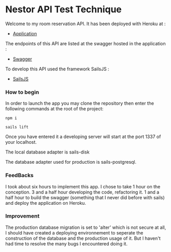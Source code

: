 # Nestor API Test Technique

Welcome to my room reservation API.
It has been deployed with Heroku at :
+ [Application](https://nestorapi.herokuapp.com)

The endpoints of this API are listed at the swagger hosted in the application :
+ [Swagger](https://nestorapi.herokuapp.com/swagger)

To develop this API used the framework SailsJS :
+ [SailsJS](https://sailsjs.com)

### How to begin

In order to launch the app you may clone the repository then enter the following commands at the root of the project:

`npm i`

`sails lift`

Once you have entered it a developing server will start at the port 1337 of your localhost.

The local database adapter is sails-disk

The database adapter used for production is sails-postgresql.

### FeedBacks

I took about six hours to implement this app.
I chose to take 1 hour on the conception.
3 and a half hour developing the code, refactoring it.
1 and a half hour to build the swagger (something that I never did before with sails) and deploy the application on Heroku.

### Improvement

The production database migration is set to 'alter' which is not secure at all, I should have created a deploying environnement to seperate the construction of the database and the production usage of it. But I haven't had time to resolve the many bugs I encountered doing it.






